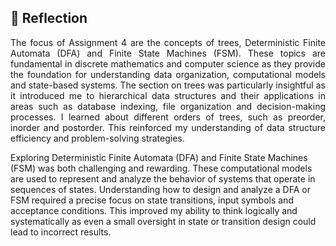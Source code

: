 ## 💭 Reflection
<p align= "justify">
The focus of Assignment 4 are the concepts of trees, Deterministic Finite Automata (DFA) and Finite State Machines (FSM). These topics are fundamental in discrete mathematics and computer science as they provide the foundation for understanding data organization, computational models and state-based systems. The section on trees was particularly insightful as it introduced me to hierarchical data structures and their applications in areas such as database indexing, file organization and decision-making processes. I learned about different orders of trees, such as preorder, inorder and postorder. This reinforced my understanding of data structure efficiency and problem-solving strategies.

Exploring Deterministic Finite Automata (DFA) and Finite State Machines (FSM) was both challenging and rewarding. These computational models are used to represent and analyze the behavior of systems that operate in sequences of states. Understanding how to design and analyze a DFA or FSM required a precise focus on state transitions, input symbols and acceptance conditions. This improved my ability to think logically and systematically as even a small oversight in state or transition design could lead to incorrect results.
